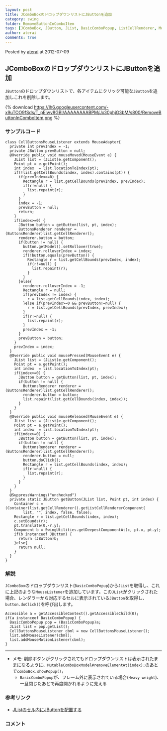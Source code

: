 ```yaml
---
layout: post
title: JComboBoxのドロップダウンリストにJButtonを追加
category: swing
folder: RemoveButtonInComboItem
tags: [JComboBox, JButton, JList, BasicComboPopup, ListCellRenderer, MouseListener]
author: aterai
comments: true
---
```


Posted by [aterai](http://terai.xrea.jp/aterai.html) at 2012-07-09

## JComboBoxのドロップダウンリストにJButtonを追加
`JButton`のドロップダウンリストで、各アイテムにクリック可能な`JButton`を追加しこれを削除します。

{% download https://lh6.googleusercontent.com/-x9uTOO9fSds/T_pElwy8GBI/AAAAAAAABPM/Jx30phjG3bM/s800/RemoveButtonInComboItem.png %}

### サンプルコード
<pre class="prettyprint"><code>class CellButtonsMouseListener extends MouseAdapter{
  private int prevIndex = -1;
  private JButton prevButton = null;
  @Override public void mouseMoved(MouseEvent e) {
    JList list = (JList)e.getComponent();
    Point pt = e.getPoint();
    int index  = list.locationToIndex(pt);
    if(!list.getCellBounds(index, index).contains(pt)) {
      if(prevIndex&gt;=0) {
        Rectangle r = list.getCellBounds(prevIndex, prevIndex);
        if(r!=null) {
          list.repaint(r);
        }
      }
      index = -1;
      prevButton = null;
      return;
    }
    if(index&gt;=0) {
      JButton button = getButton(list, pt, index);
      ButtonsRenderer renderer = (ButtonsRenderer)list.getCellRenderer();
      renderer.button = button;
      if(button != null) {
        button.getModel().setRollover(true);
        renderer.rolloverIndex = index;
        if(!button.equals(prevButton)) {
          Rectangle r = list.getCellBounds(prevIndex, index);
          if(r!=null) {
            list.repaint(r);
          }
        }
      }else{
        renderer.rolloverIndex = -1;
        Rectangle r = null;
        if(prevIndex != index) {
          r = list.getCellBounds(index, index);
        }else if(prevIndex&gt;=0 &amp;&amp; prevButton!=null) {
          r = list.getCellBounds(prevIndex, prevIndex);
        }
        if(r!=null) {
          list.repaint(r);
        }
        prevIndex = -1;
      }
      prevButton = button;
    }
    prevIndex = index;
  }
  @Override public void mousePressed(MouseEvent e) {
    JList list = (JList)e.getComponent();
    Point pt = e.getPoint();
    int index  = list.locationToIndex(pt);
    if(index&gt;=0) {
      JButton button = getButton(list, pt, index);
      if(button != null) {
        ButtonsRenderer renderer = (ButtonsRenderer)list.getCellRenderer();
        renderer.button = button;
        list.repaint(list.getCellBounds(index, index));
      }
    }
  }
  @Override public void mouseReleased(MouseEvent e) {
    JList list = (JList)e.getComponent();
    Point pt = e.getPoint();
    int index  = list.locationToIndex(pt);
    if(index&gt;=0) {
      JButton button = getButton(list, pt, index);
      if(button != null) {
        ButtonsRenderer renderer = (ButtonsRenderer)list.getCellRenderer();
        renderer.button = null;
        button.doClick();
        Rectangle r = list.getCellBounds(index, index);
        if(r!=null) {
          list.repaint(r);
        }
      }
    }
  }
  @SuppressWarnings("unchecked")
  private static JButton getButton(JList list, Point pt, int index) {
    Container c = (Container)list.getCellRenderer().getListCellRendererComponent(
        list, "", index, false, false);
    Rectangle r = list.getCellBounds(index, index);
    c.setBounds(r);
    pt.translate(0,-r.y);
    Component b = SwingUtilities.getDeepestComponentAt(c, pt.x, pt.y);
    if(b instanceof JButton) {
      return (JButton)b;
    }else{
      return null;
    }
  }
}
</code></pre>

### 解説
`JComboBox`のドロップダウンリスト(`BasicComboPopup`)から`JList`を取得し、これに上記のような`MouseListener`を追加しています。この`JList`がクリックされた場合、レンダラーから対応するセルに表示されている`JButton`を取得し、`button.doClick()`を呼び出します。

<pre class="prettyprint"><code>Accessible a = getAccessibleContext().getAccessibleChild(0);
if(a instanceof BasicComboPopup) {
  BasicComboPopup pop = (BasicComboPopup)a;
  JList list = pop.getList();
  CellButtonsMouseListener cbml = new CellButtonsMouseListener();
  list.addMouseListener(cbml);
  list.addMouseMotionListener(cbml);
}
</code></pre>

- - - -
- メモ: 削除ボタンがクリックされてもドロップダウンリストは表示されたままになるように、`MutableComboBoxModel#removeElementAt(index);`のあとで`comboBox.showPopup();`
    - `BasicComboPopup`が、フレーム外に表示されている場合(`Heavy weight`)、一旦閉じたあとで再度開かれるように見える

<!-- dummy comment line for breaking list -->

### 参考リンク
- [JListのセル内にJButtonを配置する](http://terai.xrea.jp/Swing/ButtonsInListCell.html)

<!-- dummy comment line for breaking list -->

### コメント
